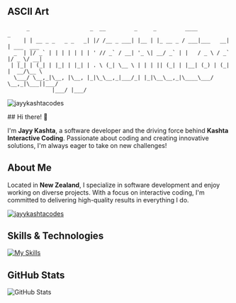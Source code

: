 ## ASCII Art

```
      _                   _  __         _     _         ____          _           
     | | __ _ _   _ _   _| |/ /__ _ ___| |__ | |_ __ _ / ___|___   __| | ___  ___ 
  _  | |/ _` | | | | | | | ' // _` / __| '_ \| __/ _` | |   / _ \ / _` |/ _ \/ __|
 | |_| | (_| | |_| | |_| | . \ (_| \__ \ | | | || (_| | |__| (_) | (_| |  __/\__ \
  \___/ \__,_|\__, |\__, |_|\_\__,_|___/_| |_|\__\__,_|\____\___/ \__,_|\___||___/
              |___/ |___/                                                         
```
<p align="left"> <img src="https://komarev.com/ghpvc/?username=jayykashtacodes&label=Profile%20views&color=0e75b6&style=plastic" alt="jayykashtacodes" /> </p>
## Hi there! 👋

I'm **Jayy Kashta**, a software developer and the driving force behind **Kashta Interactive Coding**. Passionate about coding and creating innovative solutions, I'm always eager to take on new challenges!

## About Me

Located in **New Zealand**, I specialize in software development and enjoy working on diverse projects. With a focus on interactive coding, I'm committed to delivering high-quality results in everything I do.

<p align="left"> <a href="https://github.com/ryo-ma/github-profile-trophy"><img src="https://github-profile-trophy.vercel.app/?username=jayykashtacodes" alt="jayykashtacodes" /></a> </p>

## Skills & Technologies

[![My Skills](https://skillicons.dev/icons?i=php,html,css,vue,react,flutter,nodejs,docker,git,github,linux,graphql,aws,mysql,postgres,laravel&perline=8)](https://skillicons.dev)

## GitHub Stats

![GitHub Stats](https://github-readme-stats.vercel.app/api?username=JayyKashtaCodes&show_icons=true&theme=radical)

